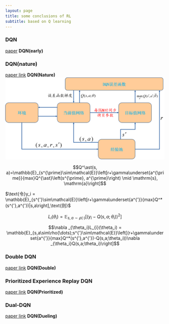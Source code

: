 ```yaml
---
layout: page
title: some conclusions of RL
subtitle: based on Q learning 
---
```


### DQN
[paper](https://arxiv.org/abs/1312.5602) **DQN(early)**
### DQN(nature)
[paper link](https://www.nature.com/articles/nature14236) **DQN(Nature)**
![DQN_nature](/blogs/pictures/DQN_nature.png)

$$Q^\ast(s, a)=\mathbb{E}_{s^{\prime}\sim\mathcal{E}}\left[r+\gamma\underset{a^{\prime}}{max}Q^{\ast}\left(s^{\prime}, a^{\prime}\right) \mid \mathrm{s}, \mathrm{a}\right]$$

$\text{令}y_i = \mathbb{E}_{s^{'}\sim\mathcal{E}}\left[r+\gamma\underset{a^{'}}{max}Q^*(s^{'},a^{'})|s,a\right],\text{则}$
	
$$L_i(\theta_i) = \mathbb{E}_{s,a\sim\rho(\cdot)}\left[(y_i-Q(s,a;\theta_i))^{2}\right]$$
	
$$\nabla _{\theta_i}L_{i}(\theta_i) = \mathbb{E}_{s,a\sim\rho(\dots);s^{'}\sim\mathcal{E}}\left[(r+\gamma\underset{a^{'}}{max}Q^*(s^{'},a^{'})-Q(s,a;\theta_i))\nabla _{\theta_i}Q(s,a;\theta_i)\right]$$

### Double DQN
[paper link](https://arxiv.org/abs/1509.06461) **DQN(Double)**

### Prioritized Experience Replay DQN
[paper link](https://arxiv.org/abs/1511.05952) **DQN(Prioritized)**
### Dual-DQN
[paper link](https://arxiv.org/abs/1511.06581) **DQN(Dueling)**